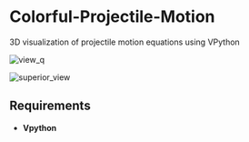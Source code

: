 # Colorful-Projectile-Motion
3D visualization of projectile motion equations using VPython

![view_q](https://user-images.githubusercontent.com/53312754/120091406-772b7780-c0d0-11eb-809a-32441769efee.jpg)

![superior_view](https://user-images.githubusercontent.com/53312754/120091431-b22dab00-c0d0-11eb-8e2b-0703724cca8d.jpg)

## Requirements
<ul>
  <li><b>Vpython</b></li>
</ul>
